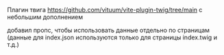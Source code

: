 Плагин твига https://github.com/vituum/vite-plugin-twig/tree/main с небольшим дополнением

добавил пропс, чтобы использовать данные отдельно по страницам (данные для index.json используются только для страницы index.twig и т.д.)
